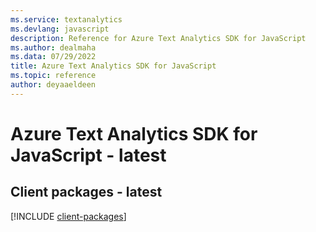 ```yaml
---
ms.service: textanalytics
ms.devlang: javascript
description: Reference for Azure Text Analytics SDK for JavaScript
ms.author: dealmaha
ms.data: 07/29/2022
title: Azure Text Analytics SDK for JavaScript
ms.topic: reference
author: deyaaeldeen
---
```

# Azure Text Analytics SDK for JavaScript - latest

## Client packages - latest
[!INCLUDE [client-packages](text-analytics-client-index.md)]